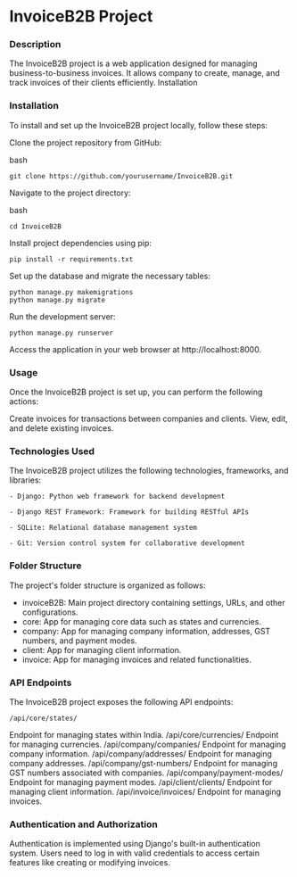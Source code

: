 # InvoiceB2B Project
### Description

The InvoiceB2B project is a web application designed for managing business-to-business invoices. It allows company to create, manage, and track invoices of their clients efficiently.
Installation

### Installation

To install and set up the InvoiceB2B project locally, follow these steps:

Clone the project repository from GitHub:

bash

    git clone https://github.com/yourusername/InvoiceB2B.git

Navigate to the project directory:

bash

    cd InvoiceB2B

Install project dependencies using pip:

    pip install -r requirements.txt

Set up the database and migrate the necessary tables:

    python manage.py makemigrations
    python manage.py migrate

Run the development server:

    python manage.py runserver

Access the application in your web browser at http://localhost:8000.

### Usage

Once the InvoiceB2B project is set up, you can perform the following actions:

Create invoices for transactions between companies and clients.
View, edit, and delete existing invoices.

### Technologies Used

The InvoiceB2B project utilizes the following technologies, frameworks, and libraries:

    - Django: Python web framework for backend development
    
    - Django REST Framework: Framework for building RESTful APIs
    
    - SQLite: Relational database management system
    
    - Git: Version control system for collaborative development

### Folder Structure

The project's folder structure is organized as follows:

- invoiceB2B: Main project directory containing settings, URLs, and other configurations.
- core: App for managing core data such as states and currencies.
- company: App for managing company information, addresses, GST numbers, and payment modes.
- client: App for managing client information.
- invoice: App for managing invoices and related functionalities.

### API Endpoints

The InvoiceB2B project exposes the following API endpoints:

    /api/core/states/ 
Endpoint for managing states within India.
    /api/core/currencies/ 
Endpoint for managing currencies.
    /api/company/companies/
Endpoint for managing company information.
    /api/company/addresses/
Endpoint for managing company addresses.
    /api/company/gst-numbers/
Endpoint for managing GST numbers associated with companies.
    /api/company/payment-modes/
Endpoint for managing payment modes.
    /api/client/clients/
Endpoint for managing client information.
    /api/invoice/invoices/
Endpoint for managing invoices.

### Authentication and Authorization

Authentication is implemented using Django's built-in authentication system. Users need to log in with valid credentials to access certain features like creating or modifying invoices.


